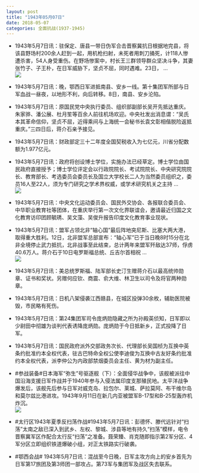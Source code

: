 ```yaml
---
layout: post
title: "1943年05月07日"
date: 2018-05-07
categories: 全面抗战(1937-1945)
---
```


<meta name="referrer" content="no-referrer" />

- 1943年5月7日讯：驻保定、唐县一带日伪军合击晋察冀抗日根据地完县，将该县野场村200余人赶到一起，用机枪扫射，未死者用刺刀捅死，计118人惨遭杀害，54人身受重伤。在野场惨案中，村长王三群领导群众坚决斗争，其妻张竹子、子王朴，在日军威胁下，坚贞不屈，同时遇难。23日， ... <br/><img src="https://wx2.sinaimg.cn/large/aca367d8ly1fr34go1ygzj20c809zt8t.jpg" />

- 1943年5月7日讯：晚，鄂西日军进抵南县、安乡一线。第十集团军所部与日军血战一昼夜，以地形不利，向后转移。8日，南县、安乡沦陷。 

- 1943年5月7日讯：原国民党中央执行委员、组织部副部长吴开先抵达重庆。朱家骅、潘公展、杜月笙等百余人前往机场欢迎。中央社发出消息谓：“吴氏本其革命信仰，坚贞不屈，近得乘间与上海统一会秘书长袁文彰相偕脱险返抵重庆。”三四日后，蒋介石亲予接见。 

- 1943年5月7日讯：财政部定三十二年度全国契税收入为七亿元，川省分配数额为1.977亿元。 

- 1943年5月7日讯：政府将创设博士学位，实施办法已经草定。博士学位由国民政府直接授予；博士学位评定会以行政院院长、考试院院长、中央研究院院长、教育部长、考选委员会委员长及国立大学校长二人为当然委员组织之，委员16人至22人，须为专门研究之学术界权威，或学术研究机关之主持 ... <br/><img src="https://wx2.sinaimg.cn/large/aca367d8ly1fr2xjf7akaj20c80ayq31.jpg" />

- 1943年5月7日讯：中央文化运动委员会、国民外交协会、各报联合委员会、中华职业教育社等团体，在重庆举行第一次文化界联谊会，邀请最近归国之文化教育访印团顾毓琇、吴文藻、吴俊升报告印度文化教育事业现状。 

- 1943年5月7日讯：盟军占领北非“轴心国”最后阵地突尼斯、比塞大两大港，取得重大胜利。12日，北非盟军总部宣布：“轴心军”已于当日晚8时15分在北非全境停止武力抵抗，北非战事至此结束，总计两年来盟军歼敌达37师，俘虏40.6万人。蒋介石于10日电罗斯福总统、丘吉尔首相祝 ... <br/><img src="https://wx3.sinaimg.cn/large/aca367d8ly1fr2sc2xwf6j20c809zmx9.jpg" />

- 1943年5月7日讯：美总统罗斯福、陆军部长史汀生赠蒋介石以最高统帅勋章、证书和奖状。另赠何应钦、商震、俞大维、林卫生以司令及将官两种勋章。 

- 1943年5月7日讯：日机八架侵袭江西赣县，在城区投弹30余枚，辅助医院被毁，市民略有死伤。 

- 1943年5月7日讯：第24集团军司令庞炳勋隐藏之所为孙殿英侦知，日军即以少尉田中彻雄为谈判代表诱降庞炳勋。庞炳勋于今日抵新乡，正式投降了日军。 

- 1943年5月7日讯：国民政府派外交部政务次长、代理部长吴国桢为互换中英条约批准约本全权代表，驻古巴特命全权公使李迪俊为互换中古友好条约批准约本全权代表，派李仲公为内政部禁烟委员会主任、黄为材为副主任。 

- #参战装备#日本海军“弥生”号驱逐舰（下）：全面侵华战争中，该舰被派往中国沿海支援日军作战并于1940年参与入侵法属印度支那殖民地。太平洋战争爆发后，该舰先后参与日军对威克岛、拉包尔、莱城、萨拉莫阿、布干维尔岛和莫尔兹比港进攻。1943年9月11日在新几内亚被盟军B-17型和B-25型轰炸机炸沉。 <br/><img src="https://wx4.sinaimg.cn/large/aca367d8ly1fr2jnzaz06j20zk0ngacf.jpg" />

- #太行区1943年夏季反扫荡作战#1943年5月7日讯：彭德怀、滕代远针对“扫荡”太南之敌已深入到武乡、左权、黎城、涉县等地有持久“扫荡”模样，电令晋察冀军区作配合太行反“扫荡”之准备。聂荣臻、肖克随即指示第2军分区、4军分区立即组织铁道爆破小组，对正太铁路实行破袭。 

- #鄂西会战# 1943年5月7日讯：混战至今日晚，日军主攻方向上的安乡首先为日军第17旅团及第3师团一部攻占。第73军与集团军及战区失去联系。 

